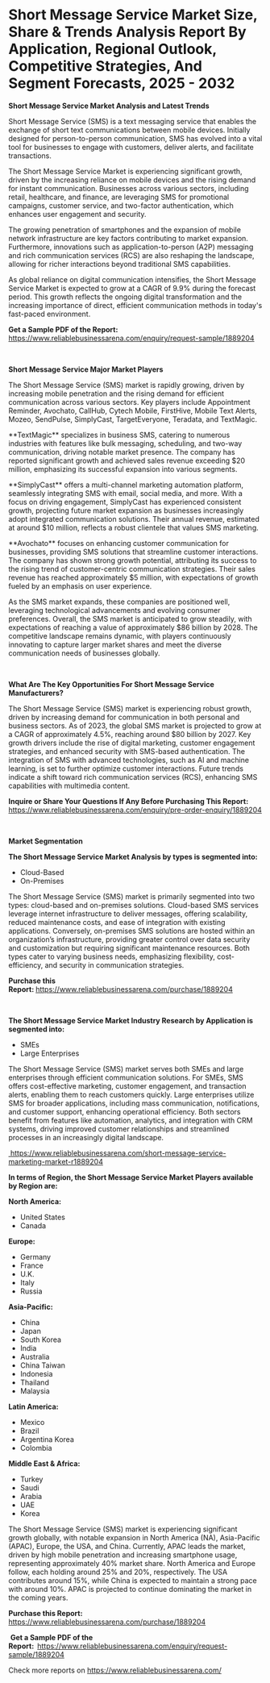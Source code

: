 <p><h1>Short Message Service Market Size, Share & Trends Analysis Report By Application, Regional Outlook, Competitive Strategies, And Segment Forecasts, 2025 - 2032</h1></p><p><strong>Short Message Service Market Analysis and Latest Trends</strong></p>
<p><p>Short Message Service (SMS) is a text messaging service that enables the exchange of short text communications between mobile devices. Initially designed for person-to-person communication, SMS has evolved into a vital tool for businesses to engage with customers, deliver alerts, and facilitate transactions.</p><p>The Short Message Service Market is experiencing significant growth, driven by the increasing reliance on mobile devices and the rising demand for instant communication. Businesses across various sectors, including retail, healthcare, and finance, are leveraging SMS for promotional campaigns, customer service, and two-factor authentication, which enhances user engagement and security.</p><p>The growing penetration of smartphones and the expansion of mobile network infrastructure are key factors contributing to market expansion. Furthermore, innovations such as application-to-person (A2P) messaging and rich communication services (RCS) are also reshaping the landscape, allowing for richer interactions beyond traditional SMS capabilities.</p><p>As global reliance on digital communication intensifies, the Short Message Service Market is expected to grow at a CAGR of 9.9% during the forecast period. This growth reflects the ongoing digital transformation and the increasing importance of direct, efficient communication methods in today's fast-paced environment.</p></p>
<p><strong>Get a Sample PDF of the Report:&nbsp;</strong> <a href="https://www.reliablebusinessarena.com/enquiry/request-sample/1889204?utm_campaign=1943&utm_medium=2&utm_source=Github&utm_content=ia&utm_term=14012025&utm_id=short-message-service">https://www.reliablebusinessarena.com/enquiry/request-sample/1889204</a></p>
<p>&nbsp;</p>
<p><strong>Short Message Service Major Market Players</strong></p>
<p><p>The Short Message Service (SMS) market is rapidly growing, driven by increasing mobile penetration and the rising demand for efficient communication across various sectors. Key players include Appointment Reminder, Avochato, CallHub, Cytech Mobile, FirstHive, Mobile Text Alerts, Mozeo, SendPulse, SimplyCast, TargetEveryone, Teradata, and TextMagic.</p><p>**TextMagic** specializes in business SMS, catering to numerous industries with features like bulk messaging, scheduling, and two-way communication, driving notable market presence. The company has reported significant growth and achieved sales revenue exceeding $20 million, emphasizing its successful expansion into various segments.</p><p>**SimplyCast** offers a multi-channel marketing automation platform, seamlessly integrating SMS with email, social media, and more. With a focus on driving engagement, SimplyCast has experienced consistent growth, projecting future market expansion as businesses increasingly adopt integrated communication solutions. Their annual revenue, estimated at around $10 million, reflects a robust clientele that values SMS marketing.</p><p>**Avochato** focuses on enhancing customer communication for businesses, providing SMS solutions that streamline customer interactions. The company has shown strong growth potential, attributing its success to the rising trend of customer-centric communication strategies. Their sales revenue has reached approximately $5 million, with expectations of growth fueled by an emphasis on user experience.</p><p>As the SMS market expands, these companies are positioned well, leveraging technological advancements and evolving consumer preferences. Overall, the SMS market is anticipated to grow steadily, with expectations of reaching a value of approximately $86 billion by 2028. The competitive landscape remains dynamic, with players continuously innovating to capture larger market shares and meet the diverse communication needs of businesses globally.</p></p>
<p>&nbsp;</p>
<p><strong>What Are The Key Opportunities For Short Message Service Manufacturers?</strong></p>
<p><p>The Short Message Service (SMS) market is experiencing robust growth, driven by increasing demand for communication in both personal and business sectors. As of 2023, the global SMS market is projected to grow at a CAGR of approximately 4.5%, reaching around $80 billion by 2027. Key growth drivers include the rise of digital marketing, customer engagement strategies, and enhanced security with SMS-based authentication. The integration of SMS with advanced technologies, such as AI and machine learning, is set to further optimize customer interactions. Future trends indicate a shift toward rich communication services (RCS), enhancing SMS capabilities with multimedia content.</p></p>
<p><strong>Inquire or Share Your Questions If Any Before Purchasing This Report:</strong> <a href="https://www.reliablebusinessarena.com/enquiry/pre-order-enquiry/1889204?utm_campaign=1943&utm_medium=2&utm_source=Github&utm_content=ia&utm_term=14012025&utm_id=short-message-service">https://www.reliablebusinessarena.com/enquiry/pre-order-enquiry/1889204</a></p>
<p>&nbsp;</p>
<p><strong>Market Segmentation</strong></p>
<p><strong>The Short Message Service Market Analysis by types is segmented into:</strong></p>
<p><ul><li>Cloud-Based</li><li>On-Premises</li></ul></p>
<p><p>The Short Message Service (SMS) market is primarily segmented into two types: cloud-based and on-premises solutions. Cloud-based SMS services leverage internet infrastructure to deliver messages, offering scalability, reduced maintenance costs, and ease of integration with existing applications. Conversely, on-premises SMS solutions are hosted within an organization’s infrastructure, providing greater control over data security and customization but requiring significant maintenance resources. Both types cater to varying business needs, emphasizing flexibility, cost-efficiency, and security in communication strategies.</p></p>
<p><strong>Purchase this Report:&nbsp;</strong><a href="https://www.reliablebusinessarena.com/purchase/1889204?utm_campaign=1943&utm_medium=2&utm_source=Github&utm_content=ia&utm_term=14012025&utm_id=short-message-service">https://www.reliablebusinessarena.com/purchase/1889204</a></p>
<p>&nbsp;</p>
<p><strong>The Short Message Service Market Industry Research by Application is segmented into:</strong></p>
<p><ul><li>SMEs</li><li>Large Enterprises</li></ul></p>
<p><p>The Short Message Service (SMS) market serves both SMEs and large enterprises through efficient communication solutions. For SMEs, SMS offers cost-effective marketing, customer engagement, and transaction alerts, enabling them to reach customers quickly. Large enterprises utilize SMS for broader applications, including mass communication, notifications, and customer support, enhancing operational efficiency. Both sectors benefit from features like automation, analytics, and integration with CRM systems, driving improved customer relationships and streamlined processes in an increasingly digital landscape.</p></p>
<p><a href="https://www.reliablebusinessarena.com/short-message-service-marketing-market-r1889204?utm_campaign=1943&utm_medium=2&utm_source=Github&utm_content=ia&utm_term=14012025&utm_id=short-message-service">&nbsp;https://www.reliablebusinessarena.com/short-message-service-marketing-market-r1889204</a></p>
<p><strong>In terms of Region, the Short Message Service Market Players available by Region are:</strong></p>
<p>
    <p> <strong> North America: </strong>
        <ul>
            <li>United States</li>
            <li>Canada</li>
        </ul>
        </p> 
    <p> <strong> Europe: </strong>
        <ul>
            <li>Germany</li>
            <li>France</li>
            <li>U.K.</li>
            <li>Italy</li>
            <li>Russia</li>
        </ul>
        </p> 
    <p> <strong> Asia-Pacific: </strong>
        <ul>
            <li>China</li>
            <li>Japan</li>
            <li>South Korea</li>
            <li>India</li>
            <li>Australia</li>
            <li>China Taiwan</li>
            <li>Indonesia</li>
            <li>Thailand</li>
            <li>Malaysia</li>
        </ul>
        </p> 
    <p> <strong> Latin America: </strong>
        <ul>
            <li>Mexico</li>
            <li>Brazil</li>
            <li>Argentina Korea</li>
            <li>Colombia</li>
        </ul>
        </p> 
    <p> <strong> Middle East & Africa: </strong>
        <ul>
            <li>Turkey</li>
            <li>Saudi</li>
            <li>Arabia</li>
            <li>UAE</li>
            <li>Korea</li>
        </ul>
    </p>
    </p>
<p><p>The Short Message Service (SMS) market is experiencing significant growth globally, with notable expansion in North America (NA), Asia-Pacific (APAC), Europe, the USA, and China. Currently, APAC leads the market, driven by high mobile penetration and increasing smartphone usage, representing approximately 40% market share. North America and Europe follow, each holding around 25% and 20%, respectively. The USA contributes around 15%, while China is expected to maintain a strong pace with around 10%. APAC is projected to continue dominating the market in the coming years.</p></p>
<p><strong>Purchase this Report: </strong><a href="https://www.reliablebusinessarena.com/purchase/1889204?utm_campaign=1943&utm_medium=2&utm_source=Github&utm_content=ia&utm_term=14012025&utm_id=short-message-service">https://www.reliablebusinessarena.com/purchase/1889204</a></p>
<p>&nbsp;<strong>Get a Sample PDF of the Report:&nbsp;&nbsp;</strong><a href="https://www.reliablebusinessarena.com/enquiry/request-sample/1889204?utm_campaign=1943&utm_medium=2&utm_source=Github&utm_content=ia&utm_term=14012025&utm_id=short-message-service">https://www.reliablebusinessarena.com/enquiry/request-sample/1889204</a></p>
<p><strong></strong></p>
<p>Check more reports on <a href="https://www.reliablebusinessarena.com/?utm_campaign=1943&utm_medium=2&utm_source=Github&utm_content=ia&utm_term=14012025&utm_id=short-message-service">https://www.reliablebusinessarena.com/</a></p>
